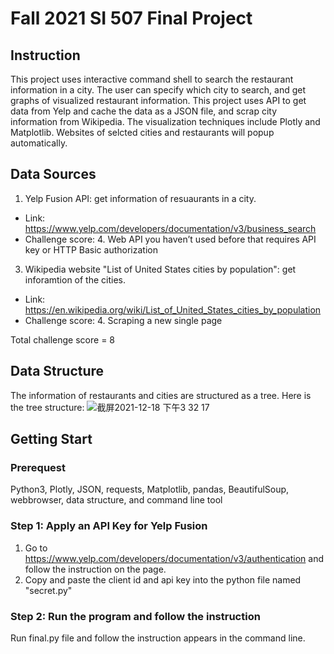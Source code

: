 # Fall 2021 SI 507 Final Project
## Instruction
This project uses interactive command shell to search the restaurant information in a city. The user can specify which city to search, and get graphs of visualized restaurant information. This project uses API to get data from Yelp and cache the data as a JSON file, and scrap city information from Wikipedia. The visualization techniques include Plotly and Matplotlib. Websites of selcted cities and restaurants will popup automatically. 

## Data Sources
1. Yelp Fusion API: get information of resuaurants in a city. 
  * Link: https://www.yelp.com/developers/documentation/v3/business_search
  * Challenge score: 4. Web API you haven’t used before that requires API key or HTTP Basic authorization
3. Wikipedia website "List of United States cities by population": get inforamtion of the cities. 
  * Link: https://en.wikipedia.org/wiki/List_of_United_States_cities_by_population
  * Challenge score: 4. Scraping a new single page

Total challenge score = 8

## Data Structure
The information of restaurants and cities are structured as a tree. Here is the tree structure:
![截屏2021-12-18 下午3 32 17](https://user-images.githubusercontent.com/49496754/146654800-70bedf71-e802-4ee1-badc-5e65cd586def.png)


## Getting Start
### Prerequest
Python3, Plotly, JSON, requests, Matplotlib, pandas, BeautifulSoup, webbrowser, data structure, and command line tool

### Step 1: Apply an API Key for Yelp Fusion
1. Go to https://www.yelp.com/developers/documentation/v3/authentication and follow the instruction on the page.
2. Copy and paste the client id and api key into the python file named "secret.py"

### Step 2: Run the program and follow the instruction
Run final.py file and follow the instruction appears in the command line. 
